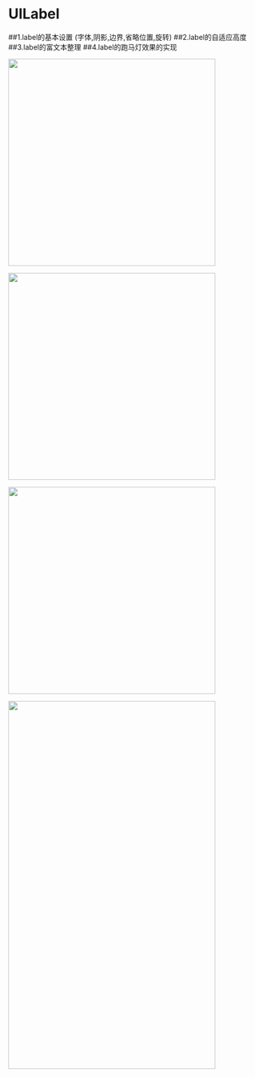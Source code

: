 # UILabel
##1.label的基本设置 (字体,阴影,边界,省略位置,旋转) 
##2.label的自适应高度 
##3.label的富文本整理 
##4.label的跑马灯效果的实现

<p><img src="https://github.com/mancongiOS/UILabel/blob/master/ScreenShots/Simulator%20Screen%20Shot%202016年11月23日%20下午7.48.30.png"  style="width:414px;height:auto;"></p>
<p><img src="https://github.com/mancongiOS/UILabel/blob/master/ScreenShots/Simulator%20Screen%20Shot%202016年11月23日%20下午7.48.34.png"  style="width:414px;height:auto;"></p>
<p><img src="https://github.com/mancongiOS/UILabel/blob/master/ScreenShots/Simulator%20Screen%20Shot%202016年11月23日%20下午7.48.36.png"  style="width:414px;height:auto;"></p>
<p><img src="https://github.com/mancongiOS/UILabel/blob/master/ScreenShots/Simulator%20Screen%20Shot%202016年11月23日%20下午7.48.39.png"  style="width:414px;height:736px;"></p>
